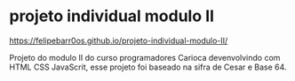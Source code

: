 # projeto individual modulo II
https://felipebarr0os.github.io/projeto-individual-modulo-II/
 
Projeto do modulo II do curso programadores Carioca devenvolvindo com HTML CSS JavaScrit, esse projeto foi baseado na sifra de Cesar e Base 64.
